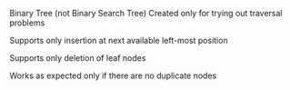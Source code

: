 Binary Tree (not Binary Search Tree)
Created only for trying out traversal problems

Supports only insertion at next available left-most position

Supports only deletion of leaf nodes

Works as expected only if there are no duplicate nodes
